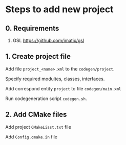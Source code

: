 # Steps to add new project

## 0. Requirements

1. GSL https://github.com/imatix/gsl

## 1. Create project file

Add file `project_<name>.xml` to the `codegen/project`.

Specify required modultes, classes, interfaces.

Add correspond entity `project` to file `codegen/main.xml`

Run codegeneration script `codegen.sh`.

## 2. Add CMake files

Add project `CMakeLisst.txt` file

Add `Config.cmake.in` file


